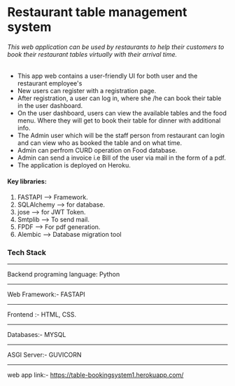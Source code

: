 # Restaurant table management system
###### This web application can be used by restaurants to help their customers to book their restaurant tables virtually with their arrival time. 

- This app web contains a user-friendly UI for both user and the restaurant employee's
- New users can register with a registration page.
- After registration, a user can log in, where she /he can book their table in the user dashboard.
- On the user dashboard, users can view the available tables and the food menu.  Where they will get to book their table for dinner with additional info.
- The Admin user which will be the staff person from restaurant can login and can view who as booked the table and on what time.
- Admin can perfrom CURD operation on Food database.
- Admin can send a invoice i.e Bill of the user via mail in the form of a pdf.
- The application is deployed on Heroku.


#### Key libraries:
1. FASTAPI --> Framework.
2. SQLAlchemy --> for database.
3. jose --> for JWT Token.
4. Smtplib --> To send mail.
5. FPDF --> For pdf generation.
6. Alembic --> Database migration tool

### Tech Stack
***
Backend programing language: Python
***
Web Framework:- FASTAPI
***
Frontend :- HTML, CSS.
***
Databases:- MYSQL
***
ASGI Server:- GUVICORN 
***
web app link:- https://table-bookingsystem1.herokuapp.com/


